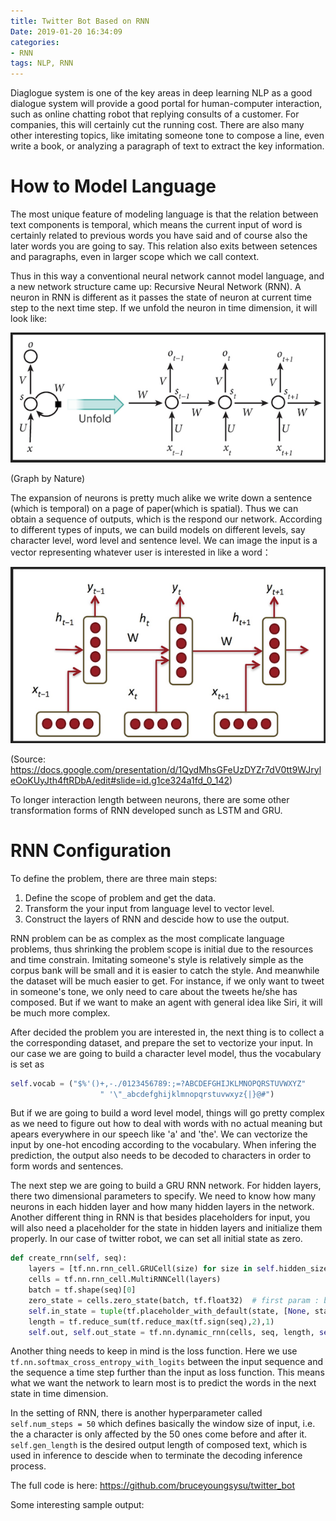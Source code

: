 ```yaml
---
title: Twitter Bot Based on RNN
Date: 2019-01-20 16:34:09
categories: 
- RNN
tags: NLP, RNN
---
```


Diaglogue system is one of the key areas in deep learning NLP as a good dialogue system will provide a good portal for human-computer interaction, such as online chatting robot that replying consults of a customer. For companies, this will certainly cut the running cost. There are also many other interesting topics, like imitating someone tone to compose a line, even write a book, or analyzing a paragraph of text to  extract the key information.

# How to Model Language

The most unique feature of modeling language is that the relation between text components is temporal, which means the current input of word is certainly related to previous words you have said and of course also the later words you are going to say. This relation also exits between setences and paragraphs, even in larger scope which we call context. 

Thus in this way a conventional neural network cannot model language, and a new network structure came up: Recursive Neural Network (RNN).  A neuron in RNN is different as it passes the state of neuron at current time step to the next time step. If we unfold the neuron in time dimension, it will look like:

![](https://raw.githubusercontent.com/bruceyoungsysu/bruceyoungsysu.github.io/master/_posts/trump_twitter/RNN_neurons.png)

(Graph by Nature)

The expansion of neurons is pretty much alike we write down a sentence (which is temporal) on a page of paper(which is spatial). Thus we can obtain a sequence of outputs, which is the respond our network. According to different types of inputs, we can build models on different levels, say character level, word level and sentence level. We can image the input is a vector representing whatever user is interested in like a word：

![](https://raw.githubusercontent.com/bruceyoungsysu/bruceyoungsysu.github.io/master/_posts/trump_twitter/RNN_structure.png)

(Source: https://docs.google.com/presentation/d/1QydMhsGFeUzDYZr7dV0tt9WJryleOoKUyJth4ftRDbA/edit#slide=id.g1ce324a1fd_0_142)

To longer interaction length between neurons, there are some other transformation forms of RNN developed sunch as LSTM and GRU.

# RNN Configuration

To define the problem, there are three main steps:

1. Define the scope of problem and get the data.
2. Transform the your input from language level to vector level.
3. Construct the layers of RNN and descide how to use the output.

RNN problem can be as complex as the most complicate language problems, thus shrinking the problem scope is initial due to the resources and time constrain. Imitating someone's style is relatively simple as the corpus bank will be small and it is easier to catch the style. And meanwhile the dataset will be much easier to get.  For instance, if we only want to tweet in someone's tone, we only need to care about the tweets he/she has composed. But if we want to make an agent with general idea like Siri, it will be much more complex.

After decided the problem you are interested in, the next thing is to collect a the corresponding dataset, and prepare the set to vectorize your input. In our case we are going to build a character level model, thus the vocabulary is set as 

```python
self.vocab = ("$%'()+,-./0123456789:;=?ABCDEFGHIJKLMNOPQRSTUVWXYZ"
                    " '\"_abcdefghijklmnopqrstuvwxyz{|}@#")
```

But if we are going to build a word level model, things will go pretty complex as we need to figure out how to deal with words with no actual meaning but apears everywhere in our speech like 'a' and 'the'. We can vectorize the input by one-hot encoding according to the vocabulary. When infering the prediction, the output also needs to be decoded to characters in order to form words and sentences.

The next step we are going to build a GRU RNN network. For hidden layers, there two dimensional parameters to specify. We need to know how many neurons in each hidden layer and how many hidden layers in the network. Another different thing in RNN is that besides placeholders for input, you will also need a placeholder for the state in hidden layers and initialize them properly. In our case of twitter robot, we can set all initial state as zero.

```python
def create_rnn(self, seq):
    layers = [tf.nn.rnn_cell.GRUCell(size) for size in self.hidden_size]
    cells = tf.nn.rnn_cell.MultiRNNCell(layers)
    batch = tf.shape(seq)[0]
    zero_state = cells.zero_state(batch, tf.float32)  # first param : batch size
    self.in_state = tuple(tf.placeholder_with_default(state, [None, state.shape[1]]) for state in zero_state)  # initial state
    length = tf.reduce_sum(tf.reduce_max(tf.sign(seq),2),1)
    self.out, self.out_state = tf.nn.dynamic_rnn(cells, seq, length, self.in_state)
```

Another thing needs to keep in mind is the loss function. Here we use `tf.nn.softmax_cross_entropy_with_logits` between the input sequence and the sequence a time step further than the input as loss function. This means what we want the network to learn most is to predict the words in the next state in time dimension.

In the setting of RNN, there is another hyperparameter called `self.num_steps = 50` which defines basically the window size of input, i.e. the a character is only affected by the 50 ones come before and after it. `self.gen_length` is the desired output length of composed text, which is used in inference to descide when to terminate the decoding inference process.

The full code is here: https://github.com/bruceyoungsysu/twitter_bot

Some interesting sample output:



